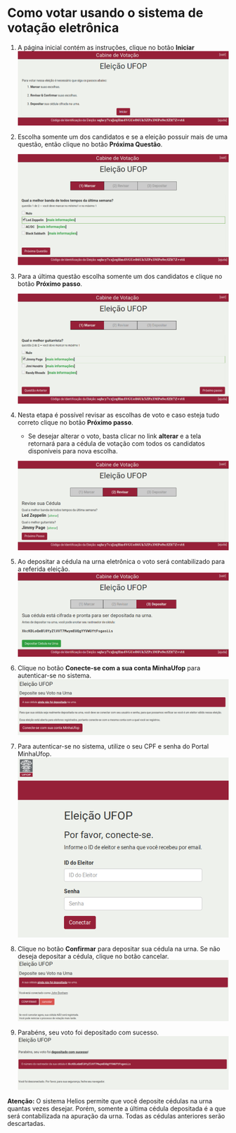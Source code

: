 # Como votar usando o sistema de votação eletrônica



1. A página inicial contém as instruções, clique no botão **Iniciar**
    ![Tela inicial](img/eleitor-02.png "Tela inicial com instruções")

2. Escolha somente um dos candidatos e se a eleição possuir mais de uma questão, então clique no botão **Próxima Questão**.

    ![Escolha um candidato para conselho deliberativo](img/eleitor-03.png "Escolha um candidato para conselho deliberativo")

3. Para a última questão escolha somente um dos candidatos e clique no botão **Próximo passo**.

    ![Escolha um candidato para conselho fiscal](img/eleitor-04.png "Escolha um candidato para conselho fiscal")

4. Nesta etapa é possível revisar as escolhas de voto e caso esteja tudo correto clique no botão **Próximo passo**.

    -   Se desejar alterar o voto, basta clicar no link **alterar** e a tela retornará para a cédula de votação com todos os candidatos disponíveis para nova escolha.

    ![Revisão das escolhas feitas](img/eleitor-05.png "Revisão das escolhas feitas")

5. Ao depositar a cédula na urna eletrônica o voto será contabilizado para a referida eleição.
    ![Cédula cifrada](img/eleitor-06.png "Cédula foi cifrada")

6. Clique no botão **Conecte-se com a sua conta MinhaUfop** para autenticar-se no sistema.
    ![Autenticação MinhaUfop](img/eleitor-09.png "Autenticação MinhaUfop")

7. Para autenticar-se no sistema, utilize o seu CPF e senha do Portal MinhaUfop.
    ![Autenticação](img/eleitor-01.png "Autenticação")

8. Clique no botão **Confirmar** para depositar sua cédula na urna. Se não deseja depositar a cédula, clique no botão cancelar.
    ![Última chance antes de depositar](img/eleitor-07.png "Última chance antes de depositar a cédula na urna")

9. Parabéns, seu voto foi depositado com sucesso.
    ![Voto depositado com sucesso](img/eleitor-08.png "Tela final - voto depositado com sucesso")

**Atenção:** O sistema Helios permite que você deposite cédulas na urna quantas vezes desejar. Porém, somente a última cédula depositada é a que será contabilizada na apuração da urna. Todas as cédulas anteriores serão descartadas.  